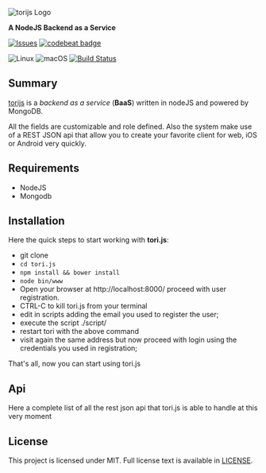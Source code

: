 ![torijs Logo](https://raw.githubusercontent.com/boostcode/torijs/feature/refactoring/.github/tori-logo.png)

**A NodeJS Backend as a Service**

[![Issues](https://img.shields.io/github/issues/boostcode/torijs.svg?style=flat)](https://github.com/boostcode/torijs/issues)
[![codebeat badge](https://codebeat.co/badges/f859e99c-d115-4969-9aea-c2353338464c)](https://codebeat.co/projects/github-com-boostcode-torijs-master)

![Linux](https://img.shields.io/badge/linux-compatible-green.svg?style=flat)
![macOS](https://img.shields.io/badge/macOS-compatible-4BC51D.svg?style=flat)
[![Build Status](https://travis-ci.org/boostcode/torijs.svg?branch=develop)](https://travis-ci.org/boostcode/torijs)

## Summary

[torijs](https://github.com/boostcode/torijs) is a *backend as a service* (**BaaS**) written in nodeJS and powered by MongoDB.

All the fields are customizable and role defined. Also the system make use of a REST JSON api that allow you to create your favorite client for web, iOS or Android very quickly.

## Requirements

- NodeJS
- Mongodb

## Installation

Here the quick steps to start working with **tori.js**:

- git clone
- `cd tori.js`
- `npm install && bower install`
- `node bin/www`
- Open your browser at http://localhost:8000/ proceed with user registration.
- CTRL-C to kill tori.js from your terminal
- edit in scripts adding the email you used to register the user;
- execute the script ./script/
- restart tori with the above command
- visit again the same address but now proceed with login using the credentials you used in registration;

That's all, now you can start using tori.js


## Api

Here a complete list of all the rest json api that tori.js is able to handle at this very moment

## License

This project is licensed under MIT. Full license text is available in [LICENSE](https://raw.githubusercontent.com/boostcode/torijs/master/LICENSE).
